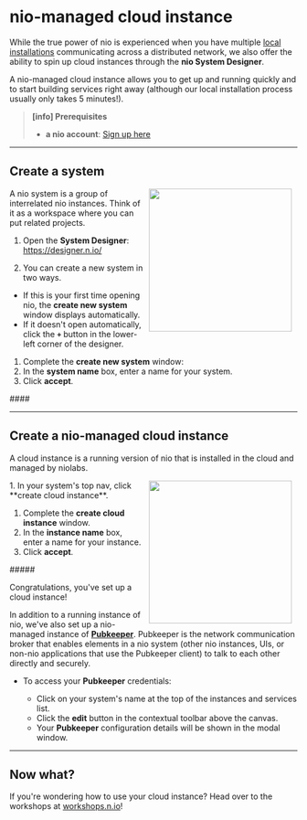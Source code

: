 # nio-managed cloud instance

While the true power of nio is experienced when you have multiple [local installations](/running-nio/locally) communicating across a distributed network, we also offer the ability to spin up cloud instances through the **nio System Designer**.

A nio-managed cloud instance allows you to get up and running quickly and to start building services right away (although our local installation process usually only takes 5 minutes!).

>**[info] Prerequisites**
>
>* **a nio account**: [Sign up here](https://app.n.io/signup)

---
## Create a system
<img src="/img/cloud/Hello-CreateNewSystem.png" width="250" align="right" hspace="10" />

A nio system is a group of interrelated nio instances. Think of it as a workspace where you can put related projects.
1. Open the **System Designer**: https://designer.n.io/

1. You can create a new system in two ways.
  * If this is your first time opening nio, the **create new system** window displays automatically.
  * If it doesn't open automatically, click the **`+`** button in the lower-left corner of the designer.


1. Complete the **create new system** window:
  1. In the **system name** box, enter a name for your system.
  1. Click **accept**.

####&nbsp;

---
## Create a nio-managed cloud instance

A cloud instance is a running version of nio that is installed in the cloud and managed by niolabs.

<img src="/img/cloud/Hello-CreateCloudInstance.png" width="250" align="right" hspace="10" />
1. In your system's top nav, click **create cloud instance**.

1. Complete the **create cloud instance** window.
  1. In the **instance name** box, enter a name for your instance.
  1. Click **accept**.

#####&nbsp;

Congratulations, you've set up a cloud instance!

In addition to a running instance of nio, we've also set up a nio-managed instance of [**Pubkeeper**](/pubkeeper). Pubkeeper is the network communication broker that enables elements in a nio system (other nio instances, UIs, or non-nio applications that use the Pubkeeper client) to talk to each other directly and securely.

* To access your **Pubkeeper** credentials:

  * Click on your system's name at the top of the instances and services list.
  * Click the **edit** button in the contextual toolbar above the canvas.
  * Your **Pubkeeper** configuration details will be shown in the modal window.

---
## Now what?

If you're wondering how to use your cloud instance? Head over to the workshops at [workshops.n.io](https://workshops.n.io)!
